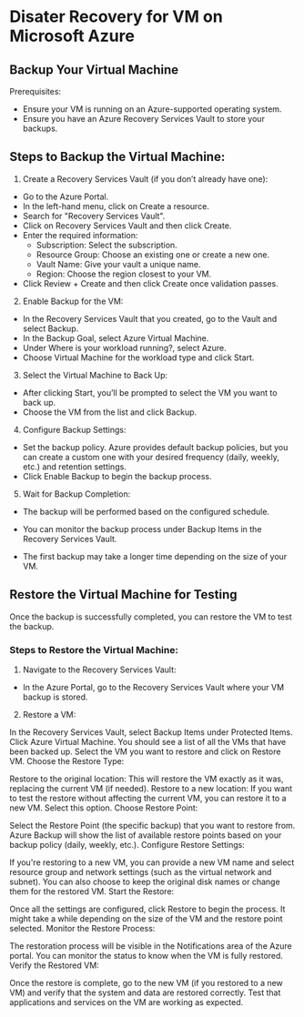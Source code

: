 # Disater Recovery for VM on Microsoft Azure

## Backup Your Virtual Machine

Prerequisites:
* Ensure your VM is running on an Azure-supported operating system.
* Ensure you have an Azure Recovery Services Vault to store your backups.

## Steps to Backup the Virtual Machine:

1. Create a Recovery Services Vault (if you don’t already have one):

* Go to the Azure Portal.
* In the left-hand menu, click on Create a resource.
* Search for "Recovery Services Vault".
* Click on Recovery Services Vault and then click Create.
* Enter the required information:
   * Subscription: Select the subscription.
   * Resource Group: Choose an existing one or create a new one.
   * Vault Name: Give your vault a unique name.
   * Region: Choose the region closest to your VM.
* Click Review + Create and then click Create once validation passes.
2. Enable Backup for the VM:

* In the Recovery Services Vault that you created, go to the Vault and select Backup.
* In the Backup Goal, select Azure Virtual Machine.
* Under Where is your workload running?, select Azure.
* Choose Virtual Machine for the workload type and click Start.

3. Select the Virtual Machine to Back Up:

* After clicking Start, you’ll be prompted to select the VM you want to back up.
* Choose the VM from the list and click Backup.

4. Configure Backup Settings:

* Set the backup policy. Azure provides default backup policies, but you can create a custom one with your desired frequency (daily, weekly, etc.) and retention settings.
* Click Enable Backup to begin the backup process.

5. Wait for Backup Completion:

* The backup will be performed based on the configured schedule.
* You can monitor the backup process under Backup Items in the Recovery Services Vault.

* The first backup may take a longer time depending on the size of your VM.

## Restore the Virtual Machine for Testing
Once the backup is successfully completed, you can restore the VM to test the backup.

### Steps to Restore the Virtual Machine:

1. Navigate to the Recovery Services Vault:

* In the Azure Portal, go to the Recovery Services Vault where your VM backup is stored.

2. Restore a VM:

In the Recovery Services Vault, select Backup Items under Protected Items.
Click Azure Virtual Machine.
You should see a list of all the VMs that have been backed up.
Select the VM you want to restore and click on Restore VM.
Choose the Restore Type:

Restore to the original location: This will restore the VM exactly as it was, replacing the current VM (if needed).
Restore to a new location: If you want to test the restore without affecting the current VM, you can restore it to a new VM. Select this option.
Choose Restore Point:

Select the Restore Point (the specific backup) that you want to restore from.
Azure Backup will show the list of available restore points based on your backup policy (daily, weekly, etc.).
Configure Restore Settings:

If you're restoring to a new VM, you can provide a new VM name and select resource group and network settings (such as the virtual network and subnet).
You can also choose to keep the original disk names or change them for the restored VM.
Start the Restore:

Once all the settings are configured, click Restore to begin the process.
It might take a while depending on the size of the VM and the restore point selected.
Monitor the Restore Process:

The restoration process will be visible in the Notifications area of the Azure portal.
You can monitor the status to know when the VM is fully restored.
Verify the Restored VM:

Once the restore is complete, go to the new VM (if you restored to a new VM) and verify that the system and data are restored correctly.
Test that applications and services on the VM are working as expected.
